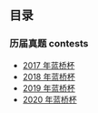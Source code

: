 ## 目录

### 历届真题 contests

- [2017 年蓝桥杯](./contests/2017.md)
- [2018 年蓝桥杯](./contests/2018.md)
- [2019 年蓝桥杯](./contests/2019.md)
- [2020 年蓝桥杯](./contests/2020.md)